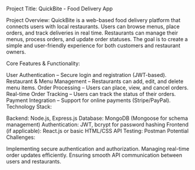 Project Title: QuickBite - Food Delivery App

Project Overview:
QuickBite is a web-based food delivery platform that connects users with local restaurants. Users can browse menus, place orders, and track deliveries in real time. Restaurants can manage their menus, process orders, and update order statuses. The goal is to create a simple and user-friendly experience for both customers and restaurant owners.

Core Features & Functionality:

User Authentication – Secure login and registration (JWT-based).
Restaurant & Menu Management – Restaurants can add, edit, and delete menu items.
Order Processing – Users can place, view, and cancel orders.
Real-time Order Tracking – Users can track the status of their orders.
Payment Integration – Support for online payments (Stripe/PayPal).
Technology Stack:

Backend: Node.js, Express.js
Database: MongoDB (Mongoose for schema management)
Authentication: JWT, bcrypt for password hashing
Frontend (if applicable): React.js or basic HTML/CSS
API Testing: Postman
Potential Challenges:

Implementing secure authentication and authorization.
Managing real-time order updates efficiently.
Ensuring smooth API communication between users and restaurants.
